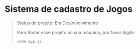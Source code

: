<h1>Sistema de cadastro de Jogos</h1>

> Status do projeto: Em Desenvolvimento
>
> Para Rodar esse projeto na sua máquina, por favor digite:
>
> ```
> code app.js
> ```
> 


